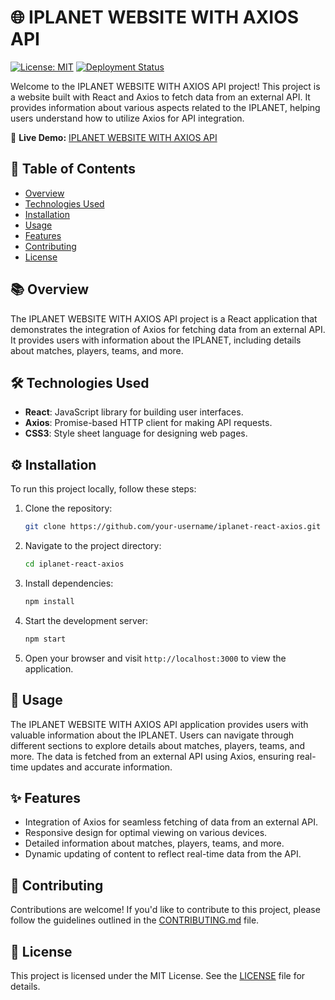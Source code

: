 # 🌐 IPLANET WEBSITE WITH AXIOS API

[![License: MIT](https://img.shields.io/badge/License-MIT-blue.svg)](https://opensource.org/licenses/MIT)
[![Deployment Status](https://img.shields.io/badge/Deployment-Success-brightgreen)](https://iplanet-react-axios.vercel.app/)

Welcome to the IPLANET WEBSITE WITH AXIOS API project! This project is a website built with React and Axios to fetch data from an external API. It provides information about various aspects related to the IPLANET, helping users understand how to utilize Axios for API integration.

🔗 **Live Demo:** [IPLANET WEBSITE WITH AXIOS API](https://iplanet-react-axios.vercel.app/)

## 📝 Table of Contents

- [Overview](#overview)
- [Technologies Used](#technologies-used)
- [Installation](#installation)
- [Usage](#usage)
- [Features](#features)
- [Contributing](#contributing)
- [License](#license)

## 📚 Overview

The IPLANET WEBSITE WITH AXIOS API project is a React application that demonstrates the integration of Axios for fetching data from an external API. It provides users with information about the IPLANET, including details about matches, players, teams, and more.

## 🛠️ Technologies Used

- **React**: JavaScript library for building user interfaces.
- **Axios**: Promise-based HTTP client for making API requests.
- **CSS3**: Style sheet language for designing web pages.

## ⚙️ Installation

To run this project locally, follow these steps:

1. Clone the repository:

   ```bash
   git clone https://github.com/your-username/iplanet-react-axios.git
   ```

2. Navigate to the project directory:

   ```bash
   cd iplanet-react-axios
   ```

3. Install dependencies:

   ```bash
   npm install
   ```

4. Start the development server:

   ```bash
   npm start
   ```

5. Open your browser and visit `http://localhost:3000` to view the application.

## 🚀 Usage

The IPLANET WEBSITE WITH AXIOS API application provides users with valuable information about the IPLANET. Users can navigate through different sections to explore details about matches, players, teams, and more. The data is fetched from an external API using Axios, ensuring real-time updates and accurate information.

## ✨ Features

- Integration of Axios for seamless fetching of data from an external API.
- Responsive design for optimal viewing on various devices.
- Detailed information about matches, players, teams, and more.
- Dynamic updating of content to reflect real-time data from the API.

## 🤝 Contributing

Contributions are welcome! If you'd like to contribute to this project, please follow the guidelines outlined in the [CONTRIBUTING.md](CONTRIBUTING.md) file.

## 📄 License

This project is licensed under the MIT License. See the [LICENSE](LICENSE) file for details.
```

